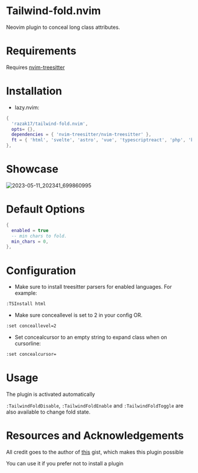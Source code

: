 # Tailwind-fold.nvim

Neovim plugin to conceal long class attributes.

# Requirements

Requires [nvim-treesitter](https://github.com/nvim-treesitter/nvim-treesitter)

# Installation

- lazy.nvim:

```lua
{
  'razak17/tailwind-fold.nvim',
  opts= {},
  dependencies = { 'nvim-treesitter/nvim-treesitter' },
  ft = { 'html', 'svelte', 'astro', 'vue', 'typescriptreact', 'php', 'blade' },
},
```
# Showcase

![2023-05-11_202341_699860995](https://github.com/razak17/tailwind-fold.nvim/assets/52210954/7c876300-2625-48ff-9b98-8765f7dfd5e9)

# Default Options
```lua
{
  enabled = true
  -- min chars to fold.
  min_chars = 0,
},
```

# Configuration

- Make sure to install treesitter parsers for enabled languages. For example:

```bash
:TSInstall html
```

- Make sure conceallevel is set to 2 in your config OR.

```bash
:set conceallevel=2
```

- Set concealcursor to an empty string to expand class when on cursorline:

```bash
:set concealcursor=
```

# Usage

The plugin is activated automatically

`:TailwindFoldDisable`, `:TailwindFoldEnable` and `:TailwindFoldToggle` are also available to change fold state.

# Resources and Acknowledgements

All credit goes to the author of [this](https://gist.github.com/mactep/430449fd4f6365474bfa15df5c02d27b) gist, which makes this plugin possible

You can use it if you prefer not to install a plugin
